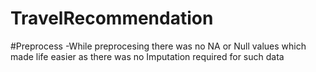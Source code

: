 # TravelRecommendation

#Preprocess
-While preprocesing there was no NA or Null values which made life easier as there was no Imputation required for such data
